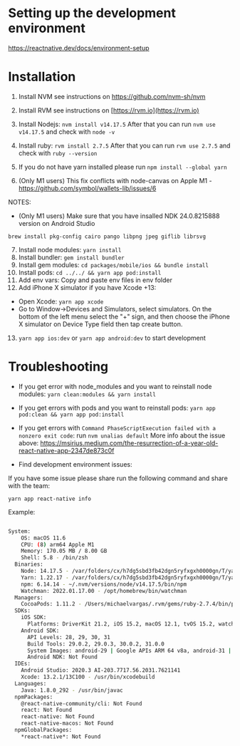 # Setting up the development environment

https://reactnative.dev/docs/environment-setup

# Installation

1. Install NVM see instructions on https://github.com/nvm-sh/nvm
2. Install RVM see instructions on [https://rvm.io](https://rvm.io)
3. Install Nodejs: `nvm install v14.17.5`
   After that you can run `nvm use v14.17.5` and check with `node -v`

4. Install ruby: `rvm install 2.7.5`
   After that you can run `rvm use 2.7.5` and check with `ruby --version`
5. If you do not have yarn installed please run `npm install --global yarn`
6. (Only M1 users) This fix conflicts with node-canvas on Apple M1 - https://github.com/symbol/wallets-lib/issues/6

NOTES:

- (Only M1 users) Make sure that you have insalled NDK 24.0.8215888 version on Android Studio

`brew install pkg-config cairo pango libpng jpeg giflib librsvg`

7. Install node modules: `yarn install`
8. Install bundler: `gem install bundler`
9. Install gem modules: `cd packages/mobile/ios && bundle install`
10. Install pods: `cd ../../ && yarn app pod:install`
11. Add env vars: Copy and paste env files in env folder
12. Add iPhone X simulator if you have Xcode +13:

- Open Xcode: `yarn app xcode`
- Go to Window->Devices and Simulators, select simulators. On the bottom of the left menu select the "+" sign, and then choose the iPhone X simulator on Device Type field then tap create button.

13. `yarn app ios:dev` or `yarn app android:dev` to start development

# Troubleshooting

- If you get error with node_modules and you want to reinstall node modules: `yarn clean:modules && yarn install`
- If you get errors with pods and you want to reinstall pods: `yarn app pod:clean && yarn app pod:install`
- If you get errors with `Command PhaseScriptExecution failed with a nonzero exit code`: run `nvm unalias default`
  More info about the issue above: https://msirius.medium.com/the-resurrection-of-a-year-old-react-native-app-2347de873c0f

- Find development environment issues:

If you have some issue please share run the following command and share with the team:

`yarn app react-native info`

Example:

```sh

System:
    OS: macOS 11.6
    CPU: (8) arm64 Apple M1
    Memory: 170.05 MB / 8.00 GB
    Shell: 5.8 - /bin/zsh
  Binaries:
    Node: 14.17.5 - /var/folders/cx/h7dg5sbd3fb42dgn5ryfxgxh0000gn/T/yarn--1643208875739-0.2974111481238706/node
    Yarn: 1.22.17 - /var/folders/cx/h7dg5sbd3fb42dgn5ryfxgxh0000gn/T/yarn--1643208875739-0.2974111481238706/yarn
    npm: 6.14.14 - ~/.nvm/versions/node/v14.17.5/bin/npm
    Watchman: 2022.01.17.00 - /opt/homebrew/bin/watchman
  Managers:
    CocoaPods: 1.11.2 - /Users/michaelvargas/.rvm/gems/ruby-2.7.4/bin/pod
  SDKs:
    iOS SDK:
      Platforms: DriverKit 21.2, iOS 15.2, macOS 12.1, tvOS 15.2, watchOS 8.3
    Android SDK:
      API Levels: 28, 29, 30, 31
      Build Tools: 29.0.2, 29.0.3, 30.0.2, 31.0.0
      System Images: android-29 | Google APIs ARM 64 v8a, android-31 | Google APIs ARM 64 v8a
      Android NDK: Not Found
  IDEs:
    Android Studio: 2020.3 AI-203.7717.56.2031.7621141
    Xcode: 13.2.1/13C100 - /usr/bin/xcodebuild
  Languages:
    Java: 1.8.0_292 - /usr/bin/javac
  npmPackages:
    @react-native-community/cli: Not Found
    react: Not Found
    react-native: Not Found
    react-native-macos: Not Found
  npmGlobalPackages:
    *react-native*: Not Found
```
